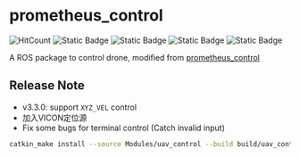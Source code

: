 # prometheus_control

![HitCount](https://img.shields.io/endpoint?url=https%3A%2F%2Fhits.dwyl.com%2FHuaYuXiao%2Fuav_control.json%3Fcolor%3Dpink)
![Static Badge](https://img.shields.io/badge/ROS-melodic-22314E?logo=ros)
![Static Badge](https://img.shields.io/badge/C%2B%2B-14-00599C?logo=cplusplus)
![Static Badge](https://img.shields.io/badge/Ubuntu-18.04.6-E95420?logo=ubuntu)
![Static Badge](https://img.shields.io/badge/NVIDIA-Jetson_Nano-76B900?LOGO=nvidia)

A ROS package to control drone, modified from [prometheus_control](https://github.com/amov-lab/Prometheus/tree/v1.1/Modules/control)

## Release Note

- v3.3.0: support `XYZ_VEL` control
- 加入VICON定位源
- Fix some bugs for terminal control (Catch invalid input)

```bash
catkin_make install --source Modules/uav_control --build build/uav_control
```
